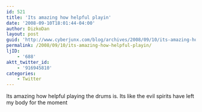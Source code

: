 ```yaml
---
id: 521
title: 'Its amazing how helpful playin'
date: '2008-09-10T18:01:44-04:00'
author: DizkoDan
layout: post
guid: 'http://www.cyberjunx.com/blog/archives/2008/09/10/its-amazing-how-helpful-playin/'
permalink: /2008/09/10/its-amazing-how-helpful-playin/
ljID:
    - '688'
aktt_twitter_id:
    - '916945810'
categories:
    - Twitter
---
```


Its amazing how helpful playing the drums is. Its like the evil spirits have left my body for the moment